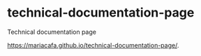 # technical-documentation-page
Technical documentation page

 https://mariacafa.github.io/technical-documentation-page/.
